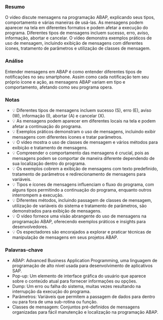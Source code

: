 ### Resumo
O vídeo discute mensagens na programação ABAP, explicando seus tipos, comportamento e várias maneiras de usá-las. As mensagens podem aparecer na tela em diferentes formatos e podem afetar a execução do programa. Diferentes tipos de mensagens incluem sucesso, erro, aviso, informação, abortar e cancelar. O vídeo demonstra exemplos práticos de uso de mensagem, incluindo exibição de mensagens com diferentes ícones, tratamento de parâmetros e utilização de classes de mensagem.

### Análise
Entender mensagens em ABAP é como entender diferentes tipos de notificações no seu smartphone. Assim como cada notificação tem seu próprio ícone e ação, as mensagens ABAP variam em tipo e comportamento, afetando como seu programa opera.

### Notas
- 💡 Diferentes tipos de mensagens incluem sucesso (S), erro (E), aviso (W), informação (I), abortar (A) e cancelar (X).
- 💡 As mensagens podem aparecer em diferentes locais na tela e podem afetar a continuação do programa.
- 💡 Exemplos práticos demonstram o uso de mensagens, incluindo exibir mensagens com diferentes ícones e tratar parâmetros.
- 💡 O vídeo mostra o uso de classes de mensagem e vários métodos para exibição e tratamento de mensagens.
- 💡 Compreender o comportamento das mensagens é crucial, pois as mensagens podem se comportar de maneira diferente dependendo de sua localização dentro do programa.
- 💡 Os exemplos cobrem a exibição de mensagens com texto predefinido, tratamento de parâmetros e redirecionamento de mensagens para variáveis.
- 💡 Tipos e ícones de mensagens influenciam o fluxo do programa, com alguns tipos permitindo a continuação do programa, enquanto outros interrompem a execução.
- 💡 Diferentes métodos, incluindo passagem de classes de mensagem, utilização de variáveis do sistema e tratamento de parâmetros, são demonstrados para exibição de mensagens.
- 💡 O vídeo fornece uma visão abrangente do uso de mensagens na programação ABAP, oferecendo exemplos práticos e insights para desenvolvedores.
- 💡 Os espectadores são encorajados a explorar e praticar técnicas de manipulação de mensagens em seus projetos ABAP.

### Palavras-chave
- ABAP: Advanced Business Application Programming, uma linguagem de programação de alto nível usada para desenvolvimento de aplicativos SAP.
- Pop-up: Um elemento de interface gráfica do usuário que aparece sobre o conteúdo atual para fornecer informações ou opções.
- Dump: Um erro ou falha do sistema, muitas vezes resultando na interrupção da execução do programa.
- Parâmetros: Variáveis que permitem a passagem de dados para dentro ou para fora de uma sub-rotina ou função.
- Classes de mensagem: Conjuntos pré-definidos de mensagens organizadas para fácil manutenção e localização na programação ABAP.
